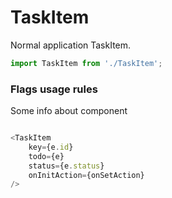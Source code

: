 # TaskItem

Normal application TaskItem.

```js
import TaskItem from './TaskItem';
```

<!-- STORY -->

### Flags usage rules

Some info about component
```js

<TaskItem
    key={e.id}
    todo={e}
    status={e.status}
    onInitAction={onSetAction}
/>
```
